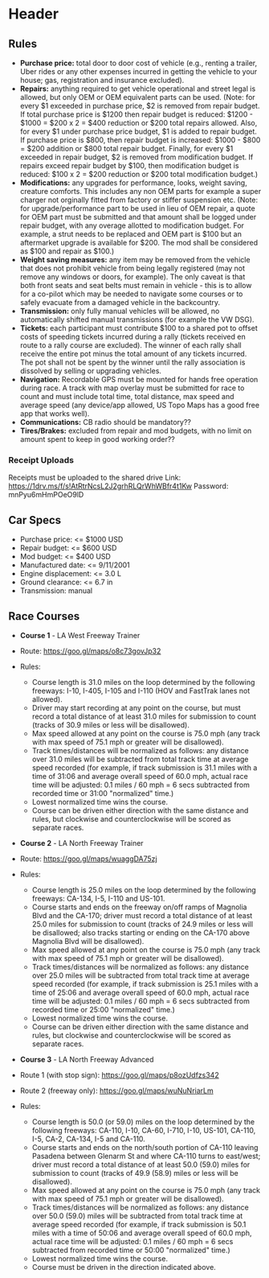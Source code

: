 <!-- TITLE: Rally Cars -->
<!-- SUBTITLE: A quick summary of Rally Cars -->

# Header

## Rules
* **Purchase price:** total door to door cost of vehicle (e.g., renting a trailer, Uber rides or any other expenses incurred in getting the vehicle to your house; gas, registration and insurance excluded).
* **Repairs:** anything required to get vehicle operational and street legal is allowed, but only OEM or OEM equivalent parts can be used. (Note: for every $1 exceeded in purchase price, $2 is removed from repair budget. If total purchase price is $1200 then repair budget is reduced: $1200 - $1000 = $200 x 2 = $400 reduction or $200 total repairs allowed.  Also, for every $1 under purchase price budget, $1 is added to repair budget. If purchase price is $800, then repair budget is increased: $1000 - $800 = $200 addition or $800 total repair budget. Finally, for every $1 exceeded in repair budget, $2 is removed from modification budget.  If repairs exceed repair budget by $100, then modification budget is reduced: $100 x 2 = $200 reduction or $200 total modification budget.)
* **Modifications:** any upgrades for performance, looks, weight saving, creature comforts. This includes any non OEM parts for example a super charger not orginally fitted from factory or stiffer suspension etc.  (Note: for upgrade/performance part to be used in lieu of OEM repair, a quote for OEM part must be submitted and that amount shall be logged under repair budget, with any overage allotted to modification budget. For example, a strut needs to be replaced and OEM part is $100 but an aftermarket upgrade is available for $200.  The mod shall be considered as $100 and repair as $100.)
* **Weight saving measures:** any item may be removed from the vehicle that does not prohibit vehicle from being legally registered (may not remove any windows or doors, for example). The only caveat is that both front seats and seat belts must remain in vehicle - this is to allow for a co-pilot which may be needed to navigate some courses or to safely evacuate from a damaged vehicle in the backcountry.
* **Transmission:** only fully manual vehicles will be allowed, no automatically shifted manual transmissions (for example the VW DSG).
* **Tickets:** each participant must contribute $100 to a shared pot to offset costs of speeding tickets incurred during a rally (tickets received en route to a rally course are excluded). The winner of each rally shall receive the entire pot minus the total amount of any tickets incurred.  The pot shall not be spent by the winner until the rally association is dissolved by selling or upgrading vehicles.
* **Navigation:** Recordable GPS must be mounted for hands free operation during race.  A track with map overlay must be submitted for race to count and must include total time, total distance, max speed and average speed (any device/app allowed, US Topo Maps has a good free app that works well).
* **Communications:** CB radio should be mandatory??
* **Tires/Brakes:** excluded from repair and mod budgets, with no limit on amount spent to keep in good working order??

### Receipt Uploads
Receipts must be uploaded to the shared drive 
Link: https://1drv.ms/f/s!AtRtrNcsL2J2grhRLQrWhWBfr4t1Kw
Password: mnPyu6mHmPOeO9lD

## Car Specs
* Purchase price: <= $1000 USD
* Repair budget: <= $600 USD
* Mod budget: <= $400 USD
* Manufactured date: <= 9/11/2001
* Engine displacement: <= 3.0 L
* Ground clearance: <= 6.7 in
* Transmission: manual

## Race Courses
* **Course 1** - LA West Freeway Trainer
* Route:  https://goo.gl/maps/o8c73govJp32
* Rules:
	* Course length is 31.0 miles on the loop determined by the following freeways: I-10, I-405, I-105 and I-110 (HOV and FastTrak lanes not allowed).
	* Driver may start recording at any point on the course, but must record a total distance of at least 31.0 miles for submission to count (tracks of 30.9 miles or less will be disallowed).
	* Max speed allowed at any point on the course is 75.0 mph (any track with max speed of 75.1 mph or greater will be disallowed).
	* Track times/distances will be normalized as follows: any distance over 31.0 miles will be subtracted from total track time at average speed recorded (for example, if track submission is 31.1 miles with a time of 31:06 and average overall speed of 60.0 mph, actual race time will be adjusted: 0.1 miles / 60 mph = 6 secs subtracted from recorded time or 31:00 "normalized" time.)
	* Lowest normalized time wins the course.
	* Course can be driven either direction with the same distance and rules, but clockwise and counterclockwise will be scored as separate races.

* **Course 2** - LA North Freeway Trainer
* Route: https://goo.gl/maps/wuaggDA75zj
* Rules:
	* Course length is 25.0 miles on the loop determined by the following freeways: CA-134, I-5, I-110 and US-101.
	* Course starts and ends on the freeway on/off ramps of Magnolia Blvd and the CA-170; driver must record a total distance of at least 25.0 miles for submission to count (tracks of 24.9 miles or less will be disallowed; also tracks starting or ending on the CA-170 above Magnolia Blvd will be disallowed).
	* Max speed allowed at any point on the course is 75.0 mph (any track with max speed of 75.1 mph or greater will be disallowed).
	* Track times/distances will be normalized as follows: any distance over 25.0 miles will be subtracted from total track time at average speed recorded (for example, if track submission is 25.1 miles with a time of 25:06 and average overall speed of 60.0 mph, actual race time will be adjusted: 0.1 miles / 60 mph = 6 secs subtracted from recorded time or 25:00 "normalized" time.)
	* Lowest normalized time wins the course.
	* Course can be driven either direction with the same distance and rules, but clockwise and counterclockwise will be scored as separate races.

* **Course 3** - LA North Freeway Advanced
* Route 1 (with stop sign): https://goo.gl/maps/p8ozUdfzs342
* Route 2 (freeway only): https://goo.gl/maps/wuNuNriarLm
* Rules:
	* Course length is 50.0 (or 59.0) miles on the loop determined by the following freeways: CA-110, I-10, CA-60, I-710, I-10, US-101, CA-110, I-5, CA-2, CA-134, I-5 and CA-110.
	* Course starts and ends on the north/south portion of CA-110 leaving Pasadena between Glenarm St and where CA-110 turns to east/west; driver must record a total distance of at least 50.0 (59.0) miles for submission to count (tracks of 49.9 (58.9) miles or less will be disallowed).
	* Max speed allowed at any point on the course is 75.0 mph (any track with max speed of 75.1 mph or greater will be disallowed).
	* Track times/distances will be normalized as follows: any distance over 50.0 (59.0) miles will be subtracted from total track time at average speed recorded (for example, if track submission is 50.1 miles with a time of 50:06 and average overall speed of 60.0 mph, actual race time will be adjusted: 0.1 miles / 60 mph = 6 secs subtracted from recorded time or 50:00 "normalized" time.)
	* Lowest normalized time wins the course.
	* Course must be driven in the direction indicated above.